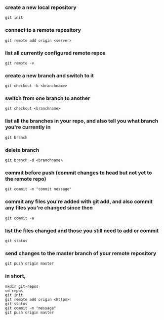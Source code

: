 ### create a new local repository
    git init   

### connect to a remote repository
    git remote add origin <server>

### list all currently configured remote repos
    git remote -v

### create a new branch and switch to it
    git checkout -b <branchname>

### switch from one branch to another
    git checkout <branchname>

### list all the branches in your repo, and also tell you what branch you're currently in
    git branch

### delete branch
    git branch -d <branchname>

### commit before push (commit changes to head but not yet to the remote repo) 
    git commit -m "commit message"

### commit any files you're added with git add, and also commit any files you're changed since then
    git commit -a

### list the files changed and those you still need to add or commit
    git status

### send changes to the master branch of your remote repository
    git push origin master


### in short,

    mkdir git-repos
    cd repos
    git init
    git remote add origin <https>
    git status
    git commit -m "message"
    git push origin master

